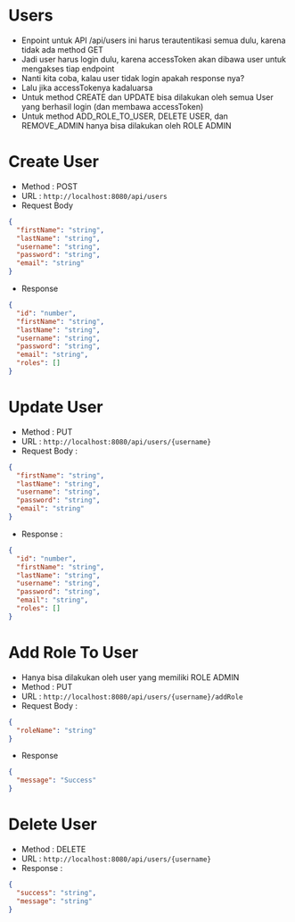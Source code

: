 # Users

- Enpoint untuk API /api/users ini harus terautentikasi semua dulu, karena tidak ada method GET
- Jadi user harus login dulu, karena accessToken akan dibawa user untuk mengakses tiap endpoint
- Nanti kita coba, kalau user tidak login apakah response nya?
- Lalu jika accessTokenya kadaluarsa
- Untuk method CREATE dan UPDATE bisa dilakukan oleh semua User yang berhasil login (dan membawa accessToken)
- Untuk method ADD_ROLE_TO_USER, DELETE USER, dan REMOVE_ADMIN hanya bisa dilakukan oleh ROLE ADMIN

# Create User

- Method : POST
- URL : `http://localhost:8080/api/users`
- Request Body

```json
{
  "firstName": "string",
  "lastName": "string",
  "username": "string",
  "password": "string",
  "email": "string"
}
```
- Response

```json
{
  "id": "number",
  "firstName": "string",
  "lastName": "string",
  "username": "string",
  "password": "string",
  "email": "string",
  "roles": []
}
```

# Update User

- Method : PUT
- URL : `http://localhost:8080/api/users/{username}`
- Request Body :

```json
{
  "firstName": "string",
  "lastName": "string",
  "username": "string",
  "password": "string",
  "email": "string"
}
```

- Response :

```json
{
  "id": "number",
  "firstName": "string",
  "lastName": "string",
  "username": "string",
  "password": "string",
  "email": "string",
  "roles": []
}
```

# Add Role To User

- Hanya bisa dilakukan oleh user yang memiliki ROLE ADMIN
- Method : PUT
- URL : `http://localhost:8080/api/users/{username}/addRole`
- Request Body :

```json
{
  "roleName": "string"
}
```

- Response

```json
{
  "message": "Success"
}
```

# Delete User

- Method : DELETE
- URL : `http://localhost:8080/api/users/{username}`
- Response :

```json
{
  "success": "string",
  "message": "string"
}
```